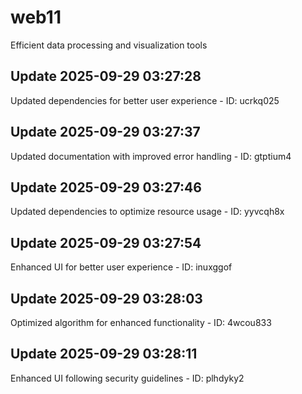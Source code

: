 # web11
Efficient data processing and visualization tools

## Update 2025-09-29 03:27:28
Updated dependencies for better user experience - ID: ucrkq025


## Update 2025-09-29 03:27:37
Updated documentation with improved error handling - ID: gtptium4


## Update 2025-09-29 03:27:46
Updated dependencies to optimize resource usage - ID: yyvcqh8x


## Update 2025-09-29 03:27:54
Enhanced UI for better user experience - ID: inuxggof


## Update 2025-09-29 03:28:03
Optimized algorithm for enhanced functionality - ID: 4wcou833


## Update 2025-09-29 03:28:11
Enhanced UI following security guidelines - ID: plhdyky2

